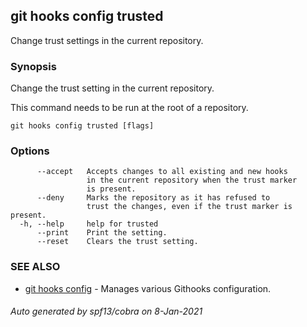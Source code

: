 ## git hooks config trusted

Change trust settings in the current repository.

### Synopsis

Change the trust setting in the current repository.

This command needs to be run at the root of a repository.

```
git hooks config trusted [flags]
```

### Options

```
      --accept   Accepts changes to all existing and new hooks
                 in the current repository when the trust marker
                 is present.
      --deny     Marks the repository as it has refused to
                 trust the changes, even if the trust marker is present.
  -h, --help     help for trusted
      --print    Print the setting.
      --reset    Clears the trust setting.
```

### SEE ALSO

* [git hooks config](git_hooks_config.md)	 - Manages various Githooks configuration.

###### Auto generated by spf13/cobra on 8-Jan-2021
